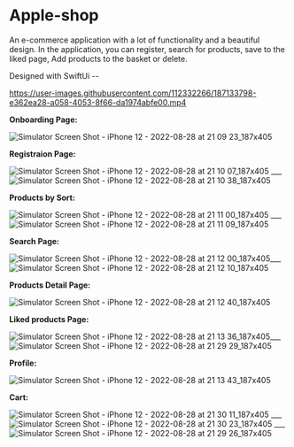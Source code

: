 # Apple-shop

An e-commerce application with a lot of functionality and a beautiful design. In the application, you can register, search for products, save to the liked page, Add products to the basket or delete.

Designed with SwiftUi --



https://user-images.githubusercontent.com/112332266/187133798-e362ea28-a058-4053-8f66-da1974abfe00.mp4



__Onboarding Page:__

![Simulator Screen Shot - iPhone 12 - 2022-08-28 at 21 09 23_187x405](https://user-images.githubusercontent.com/112332266/187116327-16809946-7c19-482f-9f27-971924e9d761.png)


__Registraion Page:__

![Simulator Screen Shot - iPhone 12 - 2022-08-28 at 21 10 07_187x405](https://user-images.githubusercontent.com/112332266/187116349-11e98efb-613d-45d2-8834-73b7f7cccc9e.png) ___ ![Simulator Screen Shot - iPhone 12 - 2022-08-28 at 21 10 38_187x405](https://user-images.githubusercontent.com/112332266/187116358-ed930b72-688e-4acd-b1d5-815f500b1055.png)


__Products by Sort:__

![Simulator Screen Shot - iPhone 12 - 2022-08-28 at 21 11 00_187x405](https://user-images.githubusercontent.com/112332266/187116390-de7984d0-2121-4f23-a146-ed1593f35aad.png) ___![Simulator Screen Shot - iPhone 12 - 2022-08-28 at 21 11 09_187x405](https://user-images.githubusercontent.com/112332266/187116405-9da7a4cf-cbd1-4430-a9c7-ac3aa5c7fcf2.png)


__Search Page:__


![Simulator Screen Shot - iPhone 12 - 2022-08-28 at 21 12 00_187x405](https://user-images.githubusercontent.com/112332266/187116439-e81de994-151f-4ec3-ad02-7cc3e5014e03.png)___![Simulator Screen Shot - iPhone 12 - 2022-08-28 at 21 12 10_187x405](https://user-images.githubusercontent.com/112332266/187116452-c26544a0-f14a-44b6-a834-37b48743bf44.png)


__Products Detail Page:__

![Simulator Screen Shot - iPhone 12 - 2022-08-28 at 21 12 40_187x405](https://user-images.githubusercontent.com/112332266/187116515-b22d9f09-a154-4f4a-9df8-2641bf0ecfd0.png)


__Liked products Page:__


![Simulator Screen Shot - iPhone 12 - 2022-08-28 at 21 13 36_187x405](https://user-images.githubusercontent.com/112332266/187116585-8fe881ef-ca0c-4774-b7a3-770c9bc6bcd7.png)___![Simulator Screen Shot - iPhone 12 - 2022-08-28 at 21 29 29_187x405](https://user-images.githubusercontent.com/112332266/187116726-ee3c7449-aaec-4b9b-8857-708c26265a31.png)


__Profile:__

![Simulator Screen Shot - iPhone 12 - 2022-08-28 at 21 13 43_187x405](https://user-images.githubusercontent.com/112332266/187116614-05cdc4df-aac3-4a8e-8614-b8d4a80a600a.png)


__Cart:__


![Simulator Screen Shot - iPhone 12 - 2022-08-28 at 21 30 11_187x405](https://user-images.githubusercontent.com/112332266/187116689-e74e45d4-a745-49b3-9bab-e60671fb6473.png) ___ ![Simulator Screen Shot - iPhone 12 - 2022-08-28 at 21 30 23_187x405](https://user-images.githubusercontent.com/112332266/187116707-ae2883ce-c1fb-4325-8cb4-bfc262b196eb.png) ___![Simulator Screen Shot - iPhone 12 - 2022-08-28 at 21 29 26_187x405](https://user-images.githubusercontent.com/112332266/187116592-20cb26f2-ac00-4521-aa42-f834551ecc71.png)


